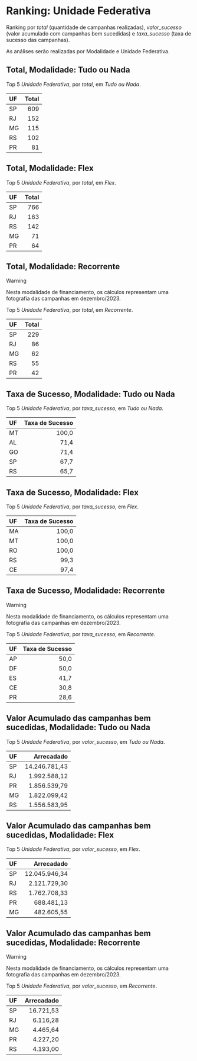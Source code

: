 # Ranking: Unidade Federativa

Ranking por _total_ (quantidade de campanhas realizadas), _valor_sucesso_
(valor acumulado com campanhas bem sucedidas) e _taxa_sucesso_ (taxa de sucesso
das campanhas).

As análises serão realizadas por Modalidade e Unidade Federativa.


## Total, Modalidade: Tudo ou Nada

Top 5 _Unidade Federativa_, por _total_, em _Tudo ou Nada_.

| UF   |   Total |
|:-----|--------:|
| SP   |     609 |
| RJ   |     152 |
| MG   |     115 |
| RS   |     102 |
| PR   |      81 |

## Total, Modalidade: Flex

Top 5 _Unidade Federativa_, por _total_, em _Flex_.

| UF   |   Total |
|:-----|--------:|
| SP   |     766 |
| RJ   |     163 |
| RS   |     142 |
| MG   |      71 |
| PR   |      64 |

## Total, Modalidade: Recorrente

> [!WARNING] 
> Nesta modalidade de financiamento, os cálculos representam
> uma fotografia das campanhas em dezembro/2023.

Top 5 _Unidade Federativa_, por _total_, em _Recorrente_.

| UF   |   Total |
|:-----|--------:|
| SP   |     229 |
| RJ   |      86 |
| MG   |      62 |
| RS   |      55 |
| PR   |      42 |

## Taxa de Sucesso, Modalidade: Tudo ou Nada

Top 5 _Unidade Federativa_, por _taxa_sucesso_, em _Tudo ou Nada_.

| UF   |   Taxa de Sucesso |
|:-----|------------------:|
| MT   |             100,0 |
| AL   |              71,4 |
| GO   |              71,4 |
| SP   |              67,7 |
| RS   |              65,7 |

## Taxa de Sucesso, Modalidade: Flex

Top 5 _Unidade Federativa_, por _taxa_sucesso_, em _Flex_.

| UF   |   Taxa de Sucesso |
|:-----|------------------:|
| MA   |             100,0 |
| MT   |             100,0 |
| RO   |             100,0 |
| RS   |              99,3 |
| CE   |              97,4 |

## Taxa de Sucesso, Modalidade: Recorrente

> [!WARNING] 
> Nesta modalidade de financiamento, os cálculos representam
> uma fotografia das campanhas em dezembro/2023.

Top 5 _Unidade Federativa_, por _taxa_sucesso_, em _Recorrente_.

| UF   |   Taxa de Sucesso |
|:-----|------------------:|
| AP   |              50,0 |
| DF   |              50,0 |
| ES   |              41,7 |
| CE   |              30,8 |
| PR   |              28,6 |

## Valor Acumulado das campanhas bem sucedidas, Modalidade: Tudo ou Nada

Top 5 _Unidade Federativa_, por _valor_sucesso_, em _Tudo ou Nada_.

| UF   |   Arrecadado |
|:-----|-------------:|
| SP   |  14.246.781,43 |
| RJ   |   1.992.588,12 |
| PR   |   1.856.539,79 |
| MG   |   1.822.099,42 |
| RS   |   1.556.583,95 |

## Valor Acumulado das campanhas bem sucedidas, Modalidade: Flex

Top 5 _Unidade Federativa_, por _valor_sucesso_, em _Flex_.

| UF   |   Arrecadado |
|:-----|-------------:|
| SP   |  12.045.946,34 |
| RJ   |   2.121.729,30 |
| RS   |   1.762.708,33 |
| PR   |    688.481,13 |
| MG   |    482.605,55 |

## Valor Acumulado das campanhas bem sucedidas, Modalidade: Recorrente

> [!WARNING] 
> Nesta modalidade de financiamento, os cálculos representam
> uma fotografia das campanhas em dezembro/2023.

Top 5 _Unidade Federativa_, por _valor_sucesso_, em _Recorrente_.

| UF   |   Arrecadado |
|:-----|-------------:|
| SP   |     16.721,53 |
| RJ   |      6.116,28 |
| MG   |      4.465,64 |
| PR   |      4.227,20 |
| RS   |      4.193,00 |

